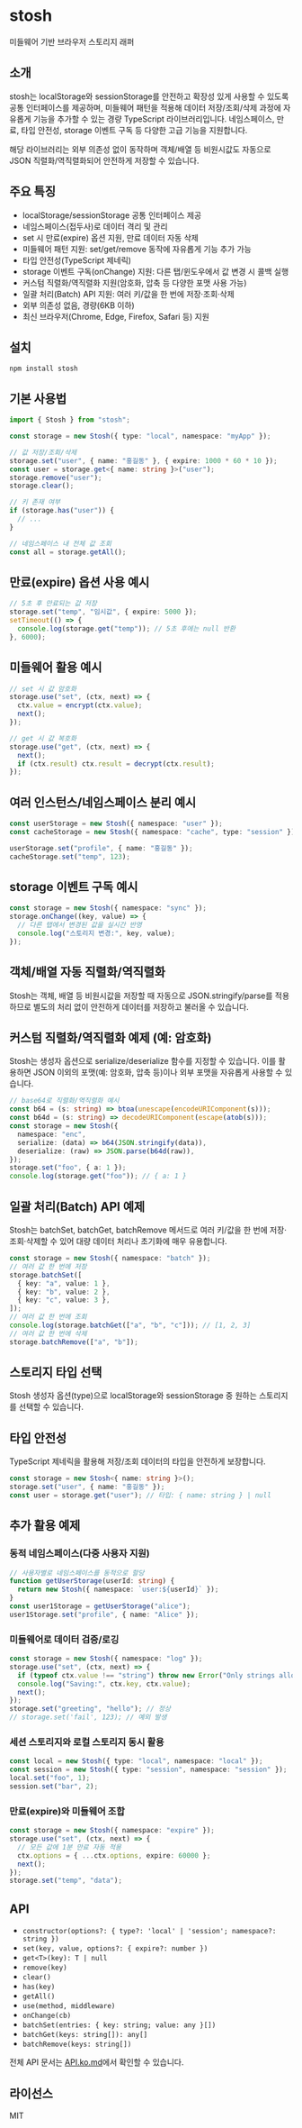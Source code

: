 # stosh

미들웨어 기반 브라우저 스토리지 래퍼

## 소개

stosh는 localStorage와 sessionStorage를 안전하고 확장성 있게 사용할 수 있도록 공통 인터페이스를 제공하며, 미들웨어 패턴을 적용해 데이터 저장/조회/삭제 과정에 자유롭게 기능을 추가할 수 있는 경량 TypeScript 라이브러리입니다. 네임스페이스, 만료, 타입 안전성, storage 이벤트 구독 등 다양한 고급 기능을 지원합니다.

해당 라이브러리는 외부 의존성 없이 동작하며 객체/배열 등 비원시값도 자동으로 JSON 직렬화/역직렬화되어 안전하게 저장할 수 있습니다.

## 주요 특징

- localStorage/sessionStorage 공통 인터페이스 제공
- 네임스페이스(접두사)로 데이터 격리 및 관리
- set 시 만료(expire) 옵션 지원, 만료 데이터 자동 삭제
- 미들웨어 패턴 지원: set/get/remove 동작에 자유롭게 기능 추가 가능
- 타입 안전성(TypeScript 제네릭)
- storage 이벤트 구독(onChange) 지원: 다른 탭/윈도우에서 값 변경 시 콜백 실행
- 커스텀 직렬화/역직렬화 지원(암호화, 압축 등 다양한 포맷 사용 가능)
- 일괄 처리(Batch) API 지원: 여러 키/값을 한 번에 저장·조회·삭제
- 외부 의존성 없음, 경량(6KB 이하)
- 최신 브라우저(Chrome, Edge, Firefox, Safari 등) 지원

## 설치

```
npm install stosh
```

## 기본 사용법

```ts
import { Stosh } from "stosh";

const storage = new Stosh({ type: "local", namespace: "myApp" });

// 값 저장/조회/삭제
storage.set("user", { name: "홍길동" }, { expire: 1000 * 60 * 10 });
const user = storage.get<{ name: string }>("user");
storage.remove("user");
storage.clear();

// 키 존재 여부
if (storage.has("user")) {
  // ...
}

// 네임스페이스 내 전체 값 조회
const all = storage.getAll();
```

## 만료(expire) 옵션 사용 예시

```ts
// 5초 후 만료되는 값 저장
storage.set("temp", "임시값", { expire: 5000 });
setTimeout(() => {
  console.log(storage.get("temp")); // 5초 후에는 null 반환
}, 6000);
```

## 미들웨어 활용 예시

```ts
// set 시 값 암호화
storage.use("set", (ctx, next) => {
  ctx.value = encrypt(ctx.value);
  next();
});

// get 시 값 복호화
storage.use("get", (ctx, next) => {
  next();
  if (ctx.result) ctx.result = decrypt(ctx.result);
});
```

## 여러 인스턴스/네임스페이스 분리 예시

```ts
const userStorage = new Stosh({ namespace: "user" });
const cacheStorage = new Stosh({ namespace: "cache", type: "session" });

userStorage.set("profile", { name: "홍길동" });
cacheStorage.set("temp", 123);
```

## storage 이벤트 구독 예시

```ts
const storage = new Stosh({ namespace: "sync" });
storage.onChange((key, value) => {
  // 다른 탭에서 변경된 값을 실시간 반영
  console.log("스토리지 변경:", key, value);
});
```

## 객체/배열 자동 직렬화/역직렬화

Stosh는 객체, 배열 등 비원시값을 저장할 때 자동으로 JSON.stringify/parse를 적용하므로 별도의 처리 없이 안전하게 데이터를 저장하고 불러올 수 있습니다.

## 커스텀 직렬화/역직렬화 예제 (예: 암호화)

Stosh는 생성자 옵션으로 serialize/deserialize 함수를 지정할 수 있습니다. 이를 활용하면 JSON 이외의 포맷(예: 암호화, 압축 등)이나 외부 포맷을 자유롭게 사용할 수 있습니다.

```ts
// base64로 직렬화/역직렬화 예시
const b64 = (s: string) => btoa(unescape(encodeURIComponent(s)));
const b64d = (s: string) => decodeURIComponent(escape(atob(s)));
const storage = new Stosh({
  namespace: "enc",
  serialize: (data) => b64(JSON.stringify(data)),
  deserialize: (raw) => JSON.parse(b64d(raw)),
});
storage.set("foo", { a: 1 });
console.log(storage.get("foo")); // { a: 1 }
```

## 일괄 처리(Batch) API 예제

Stosh는 batchSet, batchGet, batchRemove 메서드로 여러 키/값을 한 번에 저장·조회·삭제할 수 있어 대량 데이터 처리나 초기화에 매우 유용합니다.

```ts
const storage = new Stosh({ namespace: "batch" });
// 여러 값 한 번에 저장
storage.batchSet([
  { key: "a", value: 1 },
  { key: "b", value: 2 },
  { key: "c", value: 3 },
]);
// 여러 값 한 번에 조회
console.log(storage.batchGet(["a", "b", "c"])); // [1, 2, 3]
// 여러 값 한 번에 삭제
storage.batchRemove(["a", "b"]);
```

## 스토리지 타입 선택

Stosh 생성자 옵션(type)으로 localStorage와 sessionStorage 중 원하는 스토리지를 선택할 수 있습니다.

## 타입 안전성

TypeScript 제네릭을 활용해 저장/조회 데이터의 타입을 안전하게 보장합니다.

```ts
const storage = new Stosh<{ name: string }>();
storage.set("user", { name: "홍길동" });
const user = storage.get("user"); // 타입: { name: string } | null
```

## 추가 활용 예제

### 동적 네임스페이스(다중 사용자 지원)

```ts
// 사용자별로 네임스페이스를 동적으로 할당
function getUserStorage(userId: string) {
  return new Stosh({ namespace: `user:${userId}` });
}
const user1Storage = getUserStorage("alice");
user1Storage.set("profile", { name: "Alice" });
```

### 미들웨어로 데이터 검증/로깅

```ts
const storage = new Stosh({ namespace: "log" });
storage.use("set", (ctx, next) => {
  if (typeof ctx.value !== "string") throw new Error("Only strings allowed!");
  console.log("Saving:", ctx.key, ctx.value);
  next();
});
storage.set("greeting", "hello"); // 정상
// storage.set('fail', 123); // 예외 발생
```

### 세션 스토리지와 로컬 스토리지 동시 활용

```ts
const local = new Stosh({ type: "local", namespace: "local" });
const session = new Stosh({ type: "session", namespace: "session" });
local.set("foo", 1);
session.set("bar", 2);
```

### 만료(expire)와 미들웨어 조합

```ts
const storage = new Stosh({ namespace: "expire" });
storage.use("set", (ctx, next) => {
  // 모든 값에 1분 만료 자동 적용
  ctx.options = { ...ctx.options, expire: 60000 };
  next();
});
storage.set("temp", "data");
```

## API

- `constructor(options?: { type?: 'local' | 'session'; namespace?: string })`
- `set(key, value, options?: { expire?: number })`
- `get<T>(key): T | null`
- `remove(key)`
- `clear()`
- `has(key)`
- `getAll()`
- `use(method, middleware)`
- `onChange(cb)`
- `batchSet(entries: { key: string; value: any }[])`
- `batchGet(keys: string[]): any[]`
- `batchRemove(keys: string[])`

전체 API 문서는 [API.ko.md](https://github.com/num2k/stosh/blob/main/documents/API.ko.md)에서 확인할 수 있습니다.

## 라이선스

MIT
